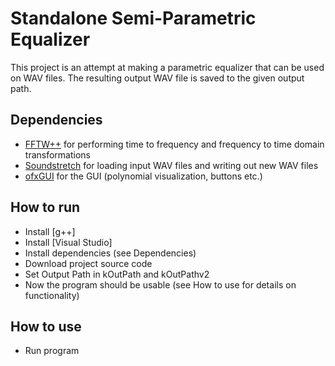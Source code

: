 # Standalone Semi-Parametric Equalizer

This project is an attempt at making a parametric equalizer that can be used on WAV files. The resulting output WAV file is saved to the given output path.

## Dependencies
* [FFTW++](https://sourceforge.net/projects/fftwpp/) for performing time to frequency and frequency to time domain transformations
* [Soundstretch](https://www.surina.net/soundtouch/) for loading input WAV files and writing out new WAV files
* [ofxGUI](https://openframeworks.cc/documentation/ofxGui/) for the GUI (polynomial visualization, buttons etc.)

## How to run 
* Install [g++]
* Install [Visual Studio]
* Install dependencies (see Dependencies)
* Download project source code
* Set Output Path in kOutPath and kOutPathv2
* Now the program should be usable (see How to use for details on functionality)

## How to use
* Run program
